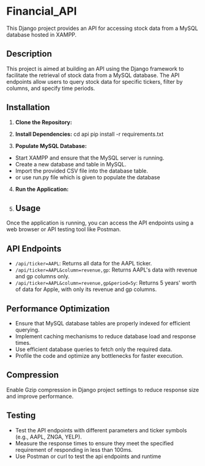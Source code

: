 # Financial_API
This Django project provides an API for accessing stock data from a MySQL database hosted in XAMPP.

## Description

This project is aimed at building an API using the Django framework to facilitate the retrieval of stock data from a MySQL database. The API endpoints allow users to query stock data for specific tickers, filter by columns, and specify time periods.

## Installation

1. **Clone the Repository:**

2. **Install Dependencies:**
cd api
pip install -r requirements.txt

3. **Populate MySQL Database:**
- Start XAMPP and ensure that the MySQL server is running.
- Create a new database and table in MySQL.
- Import the provided CSV file into the database table.
- or use run.py file which is given to populate the database

4. **Run the Application:**
5. ## Usage

Once the application is running, you can access the API endpoints using a web browser or API testing tool like Postman.

## API Endpoints

- `/api/ticker=AAPL`: Returns all data for the AAPL ticker.
- `/api/ticker=AAPL&column=revenue,gp`: Returns AAPL's data with revenue and gp columns only.
- `/api/ticker=AAPL&column=revenue,gp&period=5y`: Returns 5 years' worth of data for Apple, with only its revenue and gp columns.

## Performance Optimization

- Ensure that MySQL database tables are properly indexed for efficient querying.
- Implement caching mechanisms to reduce database load and response times.
- Use efficient database queries to fetch only the required data.
- Profile the code and optimize any bottlenecks for faster execution.
## Compression

Enable Gzip compression in Django project settings to reduce response size and improve performance.

## Testing

- Test the API endpoints with different parameters and ticker symbols (e.g., AAPL, ZNGA, YELP).
- Measure the response times to ensure they meet the specified requirement of responding in less than 100ms.
- Use Postman or curl to test the api endpoints and runtime
